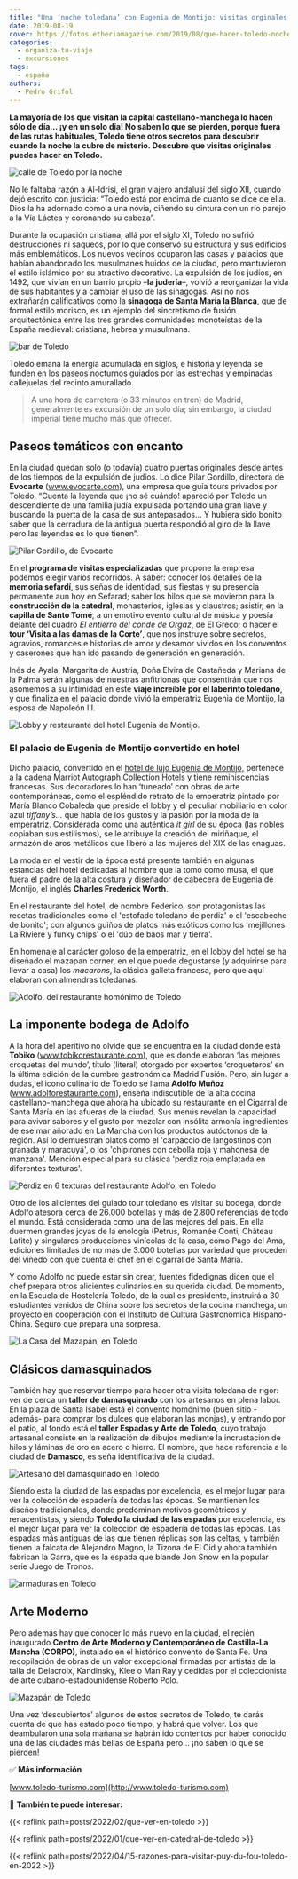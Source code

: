 ```yaml
---
title: "Una ‘noche toledana’ con Eugenia de Montijo: visitas orginales en Toledo"
date: 2019-08-19
cover: https://fotos.etheriamagazine.com/2019/08/que-hacer-toledo-noche.jpg
categories: 
  - organiza-tu-viaje
  - excursiones
tags: 
  - españa
authors: 
  - Pedro Grifol
---
```


**La mayoría de los que visitan la capital castellano-manchega lo hacen sólo de día… ¡y 
en un solo día! No saben lo que se pierden, porque fuera de las rutas habituales, Toledo 
tiene otros secretos para descubrir cuando la noche la cubre de misterio. Descubre que 
visitas originales puedes hacer en Toledo.** 

![calle de Toledo por la noche](https://fotos.etheriamagazine.com/2019/08/que-hacer-toledo-noche.jpg "La noche en Toledo es mágica. ©P. Grifol")

No le faltaba razón a Al-Idrisi, el gran viajero andalusí del siglo XII, cuando dejó 
escrito con justicia: “Toledo está por encima de cuanto se dice de ella. Dios la ha 
adornado como a una novia, ciñendo su cintura con un río parejo a la Vía Láctea y 
coronando su cabeza”. 

Durante la ocupación cristiana, allá por el siglo XI, Toledo no sufrió destrucciones ni 
saqueos, por lo que conservó su estructura y sus edificios más emblemáticos. Los nuevos 
vecinos ocuparon las casas y palacios que habían abandonado los musulmanes huidos de la 
ciudad, pero mantuvieron el estilo islámico por su atractivo decorativo. La expulsión de 
los judíos, en 1492, que vivían en un barrio propio –**la judería**–, volvió a 
reorganizar la vida de sus habitantes y a cambiar el uso de las sinagogas. Así no nos 
extrañarán calificativos como la **sinagoga de Santa María la Blanca**, que de formal 
estilo morisco, es un ejemplo del sincretismo de fusión arquitectónica entre las tres 
grandes comunidades monoteístas de la España medieval: cristiana, hebrea y musulmana. 

![bar de Toledo](https://fotos.etheriamagazine.com/2019/08/que-hacer-toledo-07.jpg "Bar tradicional en Toledo. ©P. Grifol")

Toledo emana la energía acumulada en siglos, e historia y leyenda se funden en los 
paseos nocturnos guiados por las estrechas y empinadas callejuelas del recinto 
amurallado. 

> A una hora de carretera (o 33 minutos en tren) de Madrid, generalmente es excursión de 
> un solo día; sin embargo, la ciudad imperial tiene mucho más que ofrecer. 

## Paseos temáticos con encanto

En la ciudad quedan solo (o todavía) cuatro puertas originales desde antes de los 
tiempos de la expulsión de judíos. Lo dice Pilar Gordillo, directora de **Evocarte** 
(www.evocarte.com), una empresa que guía tours privados por Toledo. “Cuenta la leyenda 
que ¡no sé cuándo! apareció por Toledo un descendiente de una familia judía expulsada 
portando una gran llave y buscando la puerta de la casa de sus antepasados… Y hubiera 
sido bonito saber que la cerradura de la antigua puerta respondió al giro de la llave, 
pero las leyendas es lo que tienen”. 

![Pilar Gordillo, de Evocarte](https://fotos.etheriamagazine.com/2019/08/Pilar-Gordillo-evocarte.jpg "Pilar Gordillo, de Evocarte. ©P. Grifol")

En el **programa de visitas especializadas** que propone la empresa podemos elegir 
varios recorridos. A saber: conocer los detalles de la **memoria sefardí**, sus señas de 
identidad, sus fiestas y su presencia permanente aun hoy en Sefarad; saber los hilos que 
se movieron para la **construcción de la catedral**, monasterios, iglesias y claustros; 
asistir, en la **capilla de Santo Tomé**, a un emotivo evento cultural de música y 
poesía delante del cuadro _El entierro del conde de Orgaz_, de El Greco; o hacer el 
**tour ‘Visita a las damas de la Corte’**, que nos instruye sobre secretos, agravios, 
romances e historias de amor y desamor vividos en los conventos y caserones que han ido 
pasando de generación en generación. 

Inés de Ayala, Margarita de Austria, Doña Elvira de Castañeda y Mariana de la Palma 
serán algunas de nuestras anfitrionas que consentirán que nos asomemos a su intimidad en 
este **viaje increíble por el laberinto toledano**, y que finaliza en el palacio donde 
vivió la emperatriz Eugenia de Montijo, la esposa de Napoleón III. 

![Lobby y restaurante del hotel Eugenia de Montijo.](https://fotos.etheriamagazine.com/2019/08/Hotel-Eugenia-de-Montijo-lobby-restaurante-federico.jpg "Lobby y restaurante del hotel Eugenia de Montijo. ©P. Grifol")

### El palacio de Eugenia de Montijo convertido en hotel

Dicho palacio, convertido en el [hotel de lujo Eugenia de 
Montijo,](https://www.fontecruzhoteles.com/es/hotel-eugenia-de-montijo/) pertenece a la 
cadena Marriot Autograph Collection Hotels y tiene reminiscencias francesas. Sus 
decoradores lo han ‘tuneado’ con obras de arte contemporáneas, como el espléndido 
retrato de la emperatriz pintado por María Blanco Cobaleda que preside el lobby y el 
peculiar mobiliario en color azul _tiffany’s…_ que habla de los gustos y la pasión por 
la moda de la emperatriz. Considerada como una auténtica _it girl_ de su época (las 
nobles copiaban sus estilismos), se le atribuye la creación del miriñaque, el armazón de 
aros metálicos que liberó a las mujeres del XIX de las enaguas. 

La moda en el vestir de la época está presente también en algunas estancias del hotel 
dedicadas al hombre que la tomó como musa, el que fuera el padre de la alta costura y 
diseñador de cabecera de Eugenia de Montijo, el inglés **Charles Frederick Worth**. 

En el restaurante del hotel, de nombre Federico, son protagonistas las recetas 
tradicionales como el 'estofado toledano de perdiz' o el 'escabeche de bonito'; con 
algunos guiños de platos más exóticos como los 'mejillones La Riviere y funky chips' o 
el 'dúo de baos mar y tierra'. 

En homenaje al carácter goloso de la emperatriz, en el lobby del hotel se ha diseñado el 
mazapan corner, en el que puede degustarse (y adquirirse para llevar a casa) los 
_macarons_, la clásica galleta francesa, pero que aquí elaboran con almendras toledanas. 

![Adolfo, del restaurante homónimo de Toledo](https://fotos.etheriamagazine.com/2019/08/donde-comer-toledo-Adolfo-Muñoz.jpg "Adolfo, del restaurante homónimo de Toledo. ©P. Grifol")

## La imponente bodega de Adolfo

A la hora del aperitivo no olvide que se encuentra en la ciudad donde está **Tobiko** 
(www.tobikorestaurante.com), que es donde elaboran ‘las mejores croquetas del mundo’, 
título (literal) otorgado por expertos ‘croqueteros’ en la última edición de la cumbre 
gastronómica Madrid Fusión. Pero, sin lugar a dudas, el icono culinario de Toledo se 
llama **Adolfo Muñoz** (www.adolforestaurante.com), enseña indiscutible de la alta 
cocina castellano-manchega que ahora ha ubicado su restaurante en el Cigarral de Santa 
María en las afueras de la ciudad. Sus menús revelan la capacidad para avivar sabores y 
el gusto por mezclar con insólita armonía ingredientes de ese mar añorado en La Mancha 
con los productos autóctonos de la región. Así lo demuestran platos como el 'carpaccio 
de langostinos con granada y maracuyá', o los 'chipirones con cebolla roja y mahonesa de 
manzana'. Mención especial para su clásica 'perdiz roja emplatada en diferentes 
texturas'. 

![Perdiz en 6 texturas del restaurante Adolfo, en Toledo](https://fotos.etheriamagazine.com/2019/08/restaurante-adolfo-toledo-Perdiz-en-6-texturas.jpg "Perdiz en 6 texturas del restaurante Adolfo, en Toledo.")

Otro de los alicientes del guiado tour toledano es visitar su bodega, donde Adolfo 
atesora cerca de 26.000 botellas y más de 2.800 referencias de todo el mundo. Está 
considerada como una de las mejores del país. En ella duermen grandes joyas de la 
enología (Petrus, Romanée Conti, Château Lafite) y singulares producciones vinícolas de 
la casa, como Pago del Ama, ediciones limitadas de no más de 3.000 botellas por variedad 
que proceden del viñedo con que cuenta el chef en el cigarral de Santa María. 

Y como Adolfo no puede estar sin crear, fuentes fidedignas dicen que el chef prepara 
otros alicientes culinarios en su querida ciudad. De momento, en la Escuela de 
Hostelería Toledo, de la cual es presidente, instruirá a 30 estudiantes venidos de China 
sobre los secretos de la cocina manchega, un proyecto en cooperación con el Instituto de 
Cultura Gastronómica Hispano-China. Seguro que prepara una sorpresa. 

![La Casa del Mazapán, en Toledo](https://fotos.etheriamagazine.com/2019/08/que-hacer-toledo-Mazapán-de-Toledo.jpg "La Casa del Mazapán, en Toledo. ©P. Grifol")

## Clásicos damasquinados

También hay que reservar tiempo para hacer otra visita toledana de rigor: ver de cerca 
un **taller de damasquinado** con los artesanos en plena labor. En la plaza de Santa 
Isabel está el convento homónimo (buen sitio -además- para comprar los dulces que 
elaboran las monjas), y entrando por el patio, al fondo está el **taller Espadas y Arte 
de Toledo**, cuyo trabajo artesanal consiste en la realización de dibujos mediante la 
incrustación de hilos y láminas de oro en acero o hierro. El nombre, que hace referencia 
a la ciudad de **Damasco**, es seña identificativa de la ciudad. 

![Artesano del damasquinado en Toledo](https://fotos.etheriamagazine.com/2019/08/que-hacer-toledo-Damasquinado.jpg "Artesano del damasquinado en Toledo. ©P. Grifol")

Siendo esta la ciudad de las espadas por excelencia, es el mejor lugar para ver la 
colección de espadería de todas las épocas. Se mantienen los diseños tradicionales, 
donde predominan motivos geométricos y renacentistas, y siendo **Toledo la ciudad de las 
espadas** por excelencia, es el mejor lugar para ver la colección de espadería de todas 
las épocas. Las espadas más antiguas de las que tienen réplicas son las celtas, y 
también tienen la falcata de Alejandro Magno, la Tizona de El Cid y ahora también 
fabrican la Garra, que es la espada que blande Jon Snow en la popular serie Juego de 
Tronos. 

![armaduras en Toledo](https://fotos.etheriamagazine.com/2019/08/espadas-Toledo.jpg "Compras típicas en Toledo. ©P. Grifol")

## Arte Moderno

Pero además hay que conocer lo más nuevo en la ciudad, el recién inaugurado **Centro de 
Arte Moderno y Contemporáneo de Castilla-La Mancha (CORPO)**, instalado en el histórico 
convento de Santa Fe. Una recopilación de obras de un valor excepcional firmadas por 
artistas de la talla de Delacroix, Kandinsky, Klee o Man Ray y cedidas por el 
coleccionista de arte cubano-estadounidense Roberto Polo. 

![Mazapán de Toledo](https://fotos.etheriamagazine.com/2019/08/que-comprar-toledo-mazapan.jpg "Mazapán de Toledo. ©P. Grifol")

Una vez ‘descubiertos’ algunos de estos secretos de Toledo, te darás cuenta de que has 
estado poco tiempo, y habrá que volver. Los que deambularon una sola mañana se habrán 
ido contentos por haber conocido una de las ciudades más bellas de España pero… ¡no 
saben lo que se pierden! 

✅ **Más información** 

[www.toledo-turismo.com](http://www.toledo-turismo.com) 

📌 **También te puede interesar:** 

{{< reflink path=posts/2022/02/que-ver-en-toledo >}} 

{{< reflink path=posts/2022/01/que-ver-en-catedral-de-toledo >}} 

{{< reflink path=posts/2022/04/15-razones-para-visitar-puy-du-fou-toledo-en-2022 >}}
